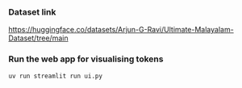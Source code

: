 
### Dataset link
https://huggingface.co/datasets/Arjun-G-Ravi/Ultimate-Malayalam-Dataset/tree/main

### Run the web app for visualising tokens
`uv run streamlit run ui.py`
